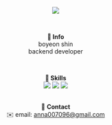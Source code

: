 <p align="center">
  <img src="https://capsule-render.vercel.app/api?type=wave&color=auto&height=200&section=header&text=Hello!&fontSize=60&animation=fadeIn&fontAlignY=40&descAlignY=60" />
</p>

<br/>

<p align="center">
  <b>🐣 Info</b>  
  <br/>
  boyeon shin
  <br/>
  backend developer
  
 
</p>

<br/>

<p align="center">
  <b>🚀 Skills</b>
  <br/>
  <img src="https://img.shields.io/badge/Java-ED8B00?style=for-the-badge&logo=openjdk&logoColor=white" />
  <img src="https://img.shields.io/badge/Spring-6DB33F?style=for-the-badge&logo=spring&logoColor=white" />
  <img src="https://img.shields.io/badge/PostgreSQL-316192?style=for-the-badge&logo=postgresql&logoColor=white" />
</p>


<p align="center">
  <br/>
  📱 <b>Contact</b>  
  <br/>
  ✉️ email: <a href="mailto:anna007096@gmail.com">anna007096@gmail.com</a>
</p>
